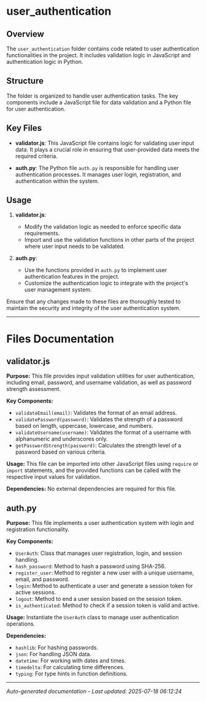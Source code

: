 # user_authentication

## Overview
The `user_authentication` folder contains code related to user authentication functionalities in the project. It includes validation logic in JavaScript and authentication logic in Python.

## Structure
The folder is organized to handle user authentication tasks. The key components include a JavaScript file for data validation and a Python file for user authentication.

## Key Files
- **validator.js**: This JavaScript file contains logic for validating user input data. It plays a crucial role in ensuring that user-provided data meets the required criteria.
  
- **auth.py**: The Python file `auth.py` is responsible for handling user authentication processes. It manages user login, registration, and authentication within the system.

## Usage
1. **validator.js**:
   - Modify the validation logic as needed to enforce specific data requirements.
   - Import and use the validation functions in other parts of the project where user input needs to be validated.

2. **auth.py**:
   - Use the functions provided in `auth.py` to implement user authentication features in the project.
   - Customize the authentication logic to integrate with the project's user management system.

Ensure that any changes made to these files are thoroughly tested to maintain the security and integrity of the user authentication system.

---

# Files Documentation

## validator.js

**Purpose:** This file provides input validation utilities for user authentication, including email, password, and username validation, as well as password strength assessment.

**Key Components:**
- `validateEmail(email)`: Validates the format of an email address.
- `validatePassword(password)`: Validates the strength of a password based on length, uppercase, lowercase, and numbers.
- `validateUsername(username)`: Validates the format of a username with alphanumeric and underscores only.
- `getPasswordStrength(password)`: Calculates the strength level of a password based on various criteria.

**Usage:** This file can be imported into other JavaScript files using `require` or `import` statements, and the provided functions can be called with the respective input values for validation.

**Dependencies:** No external dependencies are required for this file.

## auth.py

**Purpose:** This file implements a user authentication system with login and registration functionality.

**Key Components:**
- `UserAuth`: Class that manages user registration, login, and session handling.
- `hash_password`: Method to hash a password using SHA-256.
- `register_user`: Method to register a new user with a unique username, email, and password.
- `login`: Method to authenticate a user and generate a session token for active sessions.
- `logout`: Method to end a user session based on the session token.
- `is_authenticated`: Method to check if a session token is valid and active.

**Usage:** Instantiate the `UserAuth` class to manage user authentication operations.

**Dependencies:**
- `hashlib`: For hashing passwords.
- `json`: For handling JSON data.
- `datetime`: For working with dates and times.
- `timedelta`: For calculating time differences.
- `typing`: For type hints in function definitions.

---
*Auto-generated documentation - Last updated: 2025-07-18 06:12:24*
